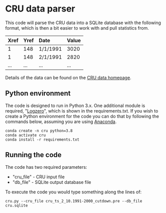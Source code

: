 # CRU data parser

This code will parse the CRU data into a SQLite database with the following format, which is then a bit easier to work with and pull statistics from.

| Xref | Yref | Date     | Value |
| :--- | :--- | :------- | :---- |
| 1    | 148  | 1/1/1991 | 3020  |
| 1    | 148  | 2/1/1991 | 2820  |
| ...  | ...  | ...      | ...   |

Details of the data can be found on the [CRU data homepage](https://crudata.uea.ac.uk/~timm/grid/CRU_TS_2_1.html).  

## Python environment

The code is designed to run in Python 3.x.  One additional module is required, "[Logzero](https://logzero.readthedocs.io/en/latest)", which is shown in the requirements.txt.  If you wish to create a Python environment for the code you can do that by following the commands below, assuming you are using [Anaconda](https://www.anaconda.com/).

```
conda create -n cru python=3.8
conda activate cru
conda install -r requirements.txt
```

## Running the code

The code has two required parameters:

- "cru_file" - CRU input file
- "db_file" - SQLite output database file

To execute the code you would type something along the lines of:

```
cru.py --cru_file cru_ts_2_10.1991-2000_cutdown.pre --db_file cru.sqlite
```

